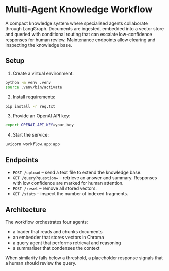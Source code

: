# Multi-Agent Knowledge Workflow

A compact knowledge system where specialised agents collaborate through LangGraph. Documents are ingested, embedded into a vector store and queried with conditional routing that can escalate low-confidence responses for human review. Maintenance endpoints allow clearing and inspecting the knowledge base.

## Setup

1. Create a virtual environment:

```bash
python -m venv .venv
source .venv/bin/activate
```

2. Install requirements:

```bash
pip install -r req.txt
```

3. Provide an OpenAI API key:

```bash
export OPENAI_API_KEY=your_key
```

4. Start the service:

```bash
uvicorn workflow.app:app
```

## Endpoints

- `POST /upload` – send a text file to extend the knowledge base.
- `GET /query?question=` – retrieve an answer and summary. Responses with low confidence are marked for human attention.
- `POST /reset` – remove all stored vectors.
- `GET /stats` – inspect the number of indexed fragments.

## Architecture

The workflow orchestrates four agents:

- a loader that reads and chunks documents
- an embedder that stores vectors in Chroma
- a query agent that performs retrieval and reasoning
- a summariser that condenses the context

When similarity falls below a threshold, a placeholder response signals that a human should review the query.
